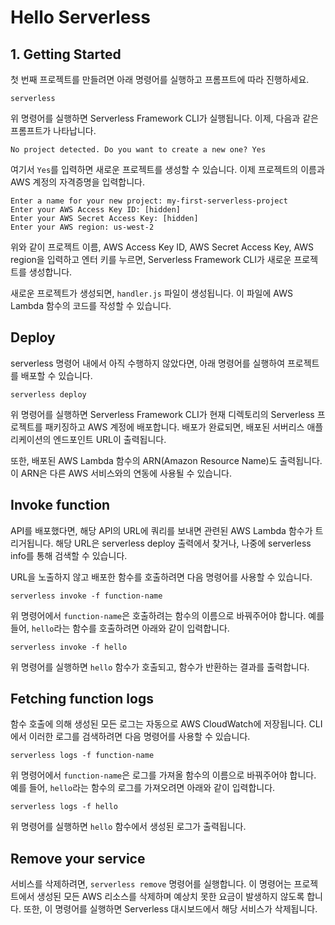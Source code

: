 # Hello Serverless

## 1. Getting Started

첫 번째 프로젝트를 만들려면 아래 명령어를 실행하고 프롬프트에 따라 진행하세요.

```
serverless
```

위 명령어를 실행하면 Serverless Framework CLI가 실행됩니다. 이제, 다음과 같은 프롬프트가 나타납니다.

```
No project detected. Do you want to create a new one? Yes
```

여기서 `Yes`를 입력하면 새로운 프로젝트를 생성할 수 있습니다. 이제 프로젝트의 이름과 AWS 계정의 자격증명을 입력합니다.

```
Enter a name for your new project: my-first-serverless-project
Enter your AWS Access Key ID: [hidden]
Enter your AWS Secret Access Key: [hidden]
Enter your AWS region: us-west-2
```

위와 같이 프로젝트 이름, AWS Access Key ID, AWS Secret Access Key, AWS region을 입력하고 엔터 키를 누르면, Serverless Framework CLI가 새로운 프로젝트를 생성합니다.

새로운 프로젝트가 생성되면, `handler.js` 파일이 생성됩니다. 이 파일에 AWS Lambda 함수의 코드를 작성할 수 있습니다.

## Deploy

serverless 명령어 내에서 아직 수행하지 않았다면, 아래 명령어를 실행하여 프로젝트를 배포할 수 있습니다.

```
serverless deploy
```

위 명령어를 실행하면 Serverless Framework CLI가 현재 디렉토리의 Serverless 프로젝트를 패키징하고 AWS 계정에 배포합니다. 배포가 완료되면, 배포된 서버리스 애플리케이션의 엔드포인트 URL이 출력됩니다.

또한, 배포된 AWS Lambda 함수의 ARN(Amazon Resource Name)도 출력됩니다. 이 ARN은 다른 AWS 서비스와의 연동에 사용될 수 있습니다.

## Invoke function

API를 배포했다면, 해당 API의 URL에 쿼리를 보내면 관련된 AWS Lambda 함수가 트리거됩니다. 해당 URL은 serverless deploy 출력에서 찾거나, 나중에 serverless info를 통해 검색할 수 있습니다.

URL을 노출하지 않고 배포한 함수를 호출하려면 다음 명령어를 사용할 수 있습니다.

```
serverless invoke -f function-name
```

위 명령어에서 `function-name`은 호출하려는 함수의 이름으로 바꿔주어야 합니다. 예를 들어, `hello`라는 함수를 호출하려면 아래와 같이 입력합니다.

```
serverless invoke -f hello
```

위 명령어를 실행하면 `hello` 함수가 호출되고, 함수가 반환하는 결과를 출력합니다.

## Fetching function logs

함수 호출에 의해 생성된 모든 로그는 자동으로 AWS CloudWatch에 저장됩니다. CLI에서 이러한 로그를 검색하려면 다음 명령어를 사용할 수 있습니다.

```
serverless logs -f function-name
```

위 명령어에서 `function-name`은 로그를 가져올 함수의 이름으로 바꿔주어야 합니다. 예를 들어, `hello`라는 함수의 로그를 가져오려면 아래와 같이 입력합니다.

```
serverless logs -f hello
```

위 명령어를 실행하면 `hello` 함수에서 생성된 로그가 출력됩니다.

## Remove your service

서비스를 삭제하려면, `serverless remove` 명령어를 실행합니다. 이 명령어는 프로젝트에서 생성된 모든 AWS 리소스를 삭제하며 예상치 못한 요금이 발생하지 않도록 합니다. 또한, 이 명령어를 실행하면 Serverless 대시보드에서 해당 서비스가 삭제됩니다.